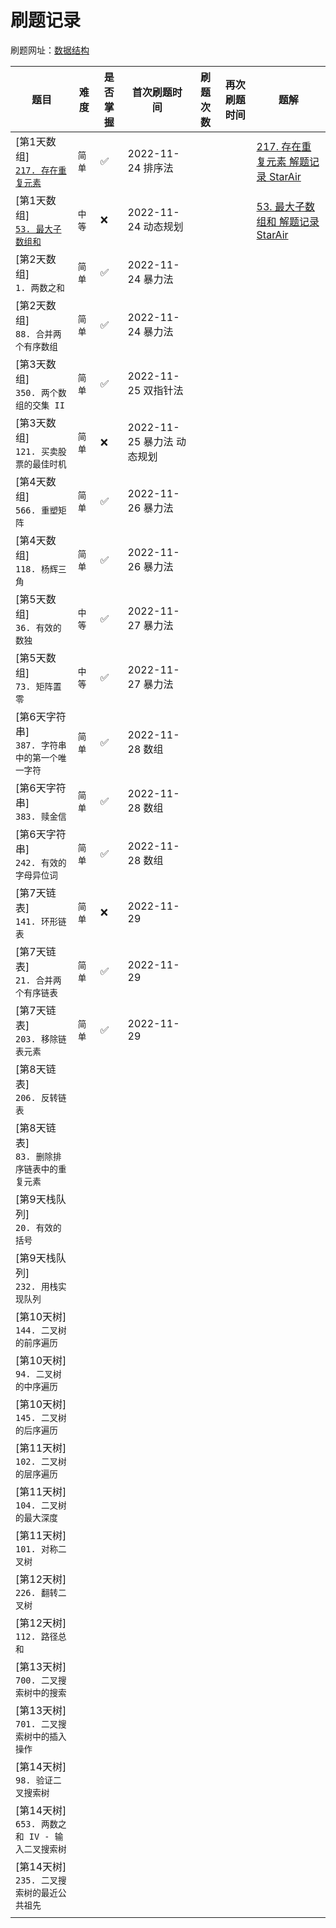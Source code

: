# 刷题记录

刷题网址：[数据结构](https://leetcode.cn/study-plan/data-structures/?progress=18zxlor)


|                                      题目                                      |  难度  | 是否掌握 |        首次刷题时间        | 刷题次数 | 再次刷题时间 |                                                                   题解                                                                    |
| ------------------------------------------------------------------------------ | ------ | ------- | ------------------------- | ------- | ----------- | ---------------------------------------------------------------------------------------------------------------------------------------- |
| [第1天数组]<br>[`217. 存在重复元素`](https://leetcode.cn/problems/contains-duplicate/) | `简单` | ✅      | 2022-11-24 排序法         |         |             | [217. 存在重复元素 解题记录 StarAir](https://leetcode.cn/problems/contains-duplicate/solutions/2016475/217-cun-zai-zhong-fu-yuan-su-jie-ti-ji-l-zbin/) |
| [第1天数组]<br>[`53. 最大子数组和`](https://leetcode.cn/problems/maximum-subarray/)    | `中等` | ❌      | 2022-11-24 动态规划        |         |             | [53. 最大子数组和 解题记录 StarAir](https://leetcode.cn/problems/maximum-subarray/solutions/2016486/by-star-air-gzac/)                               |
| [第2天数组]<br>`1. 两数之和`                                                      | `简单` | ✅      | 2022-11-24 暴力法         |         |             |                                                                                                                                          |
| [第2天数组]<br>`88. 合并两个有序数组`                                               | `简单` | ✅      | 2022-11-24 暴力法         |         |             |                                                                                                                                          |
| [第3天数组]<br>`350. 两个数组的交集 II`                                             | `简单` | ✅      | 2022-11-25 双指针法        |         |             |                                                                                                                                          |
| [第3天数组]<br>`121. 买卖股票的最佳时机`                                            | `简单` | ❌      | 2022-11-25 暴力法 动态规划 |         |             |                                                                                                                                          |
| [第4天数组]<br>`566. 重塑矩阵`                                                    | `简单` | ✅      | 2022-11-26 暴力法         |         |             |                                                                                                                                          |
| [第4天数组]<br>`118. 杨辉三角`                                                    | `简单` | ✅      | 2022-11-26 暴力法         |         |             |                                                                                                                                          |
| [第5天数组]<br>`36. 有效的数独`                                                    | `中等` | ✅      | 2022-11-27 暴力法         |         |             |                                                                                                                                          |
| [第5天数组]<br>`73. 矩阵置零`                                                     | `中等` | ✅      | 2022-11-27 暴力法         |         |             |                                                                                                                                          |
| [第6天字符串]<br>`387. 字符串中的第一个唯一字符`                                     | `简单` | ✅      | 2022-11-28 数组           |         |             |                                                                                                                                          |
| [第6天字符串]<br>`383. 赎金信`                                                    | `简单` | ✅      | 2022-11-28 数组           |         |             |                                                                                                                                          |
| [第6天字符串]<br>`242. 有效的字母异位词`                                            | `简单` | ✅      | 2022-11-28 数组           |         |             |                                                                                                                                          |
| [第7天链表]<br>`141. 环形链表`                                                    | `简单` | ❌      | 2022-11-29                |         |             |                                                                                                                                          |
| [第7天链表]<br>`21. 合并两个有序链表`                                               | `简单` | ✅      | 2022-11-29                |         |             |                                                                                                                                          |
| [第7天链表]<br>`203. 移除链表元素`                                                 | `简单` | ✅      | 2022-11-29                |         |             |                                                                                                                                          |
| [第8天链表]<br>`206. 反转链表`                                                    |        |         |                           |         |             |                                                                                                                                          |
| [第8天链表]<br>`83. 删除排序链表中的重复元素`                                        |        |         |                           |         |             |                                                                                                                                          |
| [第9天栈队列]<br>`20. 有效的括号`                                                  |        |         |                           |         |             |                                                                                                                                          |
| [第9天栈队列]<br>`232. 用栈实现队列`                                               |        |         |                           |         |             |                                                                                                                                          |
| [第10天树]<br>`144. 二叉树的前序遍历`                                               |        |         |                           |         |             |                                                                                                                                          |
| [第10天树]<br>`94. 二叉树的中序遍历`                                               |        |         |                           |         |             |                                                                                                                                          |
| [第10天树]<br>`145. 二叉树的后序遍历`                                               |        |         |                           |         |             |                                                                                                                                          |
| [第11天树]<br>`102. 二叉树的层序遍历`                                               |        |         |                           |         |             |                                                                                                                                          |
| [第11天树]<br>`104. 二叉树的最大深度`                                               |        |         |                           |         |             |                                                                                                                                          |
| [第11天树]<br>`101. 对称二叉树`                                                    |        |         |                           |         |             |                                                                                                                                          |
| [第12天树]<br>`226. 翻转二叉树`                                                    |        |         |                           |         |             |                                                                                                                                          |
| [第12天树]<br>`112. 路径总和`                                                     |        |         |                           |         |             |                                                                                                                                          |
| [第13天树]<br>`700. 二叉搜索树中的搜索`                                             |        |         |                           |         |             |                                                                                                                                          |
| [第13天树]<br>`701. 二叉搜索树中的插入操作`                                          |        |         |                           |         |             |                                                                                                                                          |
| [第14天树]<br>`98. 验证二叉搜索树`                                                 |        |         |                           |         |             |                                                                                                                                          |
| [第14天树]<br>`653. 两数之和 IV - 输入二叉搜索树`                                    |        |         |                           |         |             |                                                                                                                                          |
| [第14天树]<br>`235. 二叉搜索树的最近公共祖先`                                        |        |         |                           |         |             |                                                                                                                                          |
|                                                                                |        |         |                           |         |             |                                                                                                                                          |